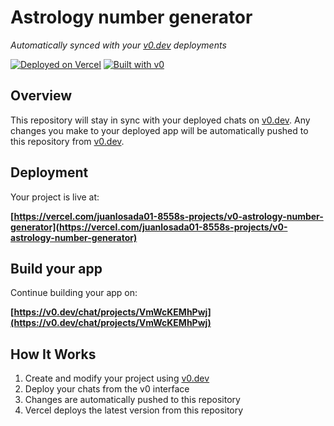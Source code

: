 # Astrology number generator

*Automatically synced with your [v0.dev](https://v0.dev) deployments*

[![Deployed on Vercel](https://img.shields.io/badge/Deployed%20on-Vercel-black?style=for-the-badge&logo=vercel)](https://vercel.com/juanlosada01-8558s-projects/v0-astrology-number-generator)
[![Built with v0](https://img.shields.io/badge/Built%20with-v0.dev-black?style=for-the-badge)](https://v0.dev/chat/projects/VmWcKEMhPwj)

## Overview

This repository will stay in sync with your deployed chats on [v0.dev](https://v0.dev).
Any changes you make to your deployed app will be automatically pushed to this repository from [v0.dev](https://v0.dev).

## Deployment

Your project is live at:

**[https://vercel.com/juanlosada01-8558s-projects/v0-astrology-number-generator](https://vercel.com/juanlosada01-8558s-projects/v0-astrology-number-generator)**

## Build your app

Continue building your app on:

**[https://v0.dev/chat/projects/VmWcKEMhPwj](https://v0.dev/chat/projects/VmWcKEMhPwj)**

## How It Works

1. Create and modify your project using [v0.dev](https://v0.dev)
2. Deploy your chats from the v0 interface
3. Changes are automatically pushed to this repository
4. Vercel deploys the latest version from this repository